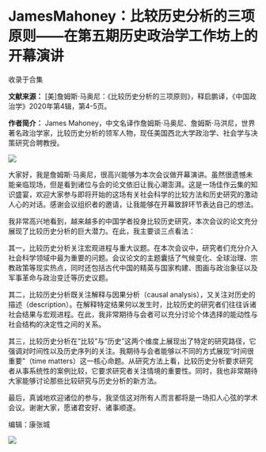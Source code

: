 # JamesMahoney：比较历史分析的三项原则——在第五期历史政治学工作坊上的开幕演讲


收录于合集

**文献来源：** [美]詹姆斯·马奥尼：《比较历史分析的三项原则》，释启鹏译，《中国政治学》2020年第4辑，第4-5页。  

  

 **作者简介：** James
Mahoney，中文名译作詹姆斯·马奥尼、詹姆斯·马洪尼，世界著名政治学家，比较历史分析的领军人物，现任美国西北大学政治学、社会学与决策研究合聘教授。  

![](/images/167/2.jpeg)

大家好，我是詹姆斯·马奥尼，很高兴能够为本次会议做开幕演讲。虽然很遗憾未能亲临现场，但是看到诸位与会的论文依旧让我心潮澎湃。这是一场佳作云集的知识盛宴，欢迎大家参与即将开始的这场有关社会科学的比较方法和历史研究的激动人心的对话。感谢会议组织者的邀请，让我能够在开幕致辞环节表达自己的想法。

  

我非常高兴地看到，越来越多的中国学者投身比较历史研究，本次会议的论文充分展现了比较历史分析的巨大潜力。在此，我主要谈三点看法：

  

其一，比较历史分析关注宏观进程与重大议题。在本次会议中，研究者们充分介入社会科学领域中最为重要的问题。会议论文的主题囊括了气候变化、全球治理、宗教政策等现实热点，同时还包括古代中国的精英与国家构建、图画与政治象征以及军事革命与政治变迁等历史议题。

  

其二，比较历史分析既关注解释与因果分析（causal
analysis），又关注对历史的描述（description）。在解释特定结果何以发生时，比较历史的研究者们往往诉诸社会结果与宏观进程。在此，我非常期待与会者可以充分讨论个体选择的能动性与社会结构的决定性之间的关系。

  

其三，比较历史分析在“比较”与“历史”这两个维度上展现出了特定的研究路径，它强调对时间性以及历史序列的关注。我期待与会者能够以不同的方式展现“时间很重要”（time
matters）这一核心命题。从研究方法上看，比较历史分析要求研究者从事系统性的案例比较，它要求研究者关注情境的重要性。同时，我也非常期待大家能够讨论那些比较研究与历史分析的新方法。

  

最后，真诚地欢迎诸位的参与，我坚信这对所有人而言都将是一场扣人心弦的学术会议。谢谢大家，愿诸君安好、诸事顺遂。

编辑：康张城

  

![](/images/167/3.jpeg)

  


